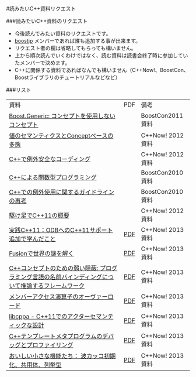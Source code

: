 #読みたいC++資料リクエスト

###読みたいC++資料のリクエスト

- 今後読んでみたい資料のリクエストです。
- [boostjp](https://groups.google.com/group/boostjp) メンバーであれば誰も追加する事が出来ます。
- リクエスト者の欄は省略してもらっても構いません。
- 上から順次読んでいくわけではなく、読む資料は読書会終了時に参加していたメンバーで決めます。
- C++に関係する資料であればなんでも構いません（C++Now!、BoostCon、Boostライブラリのチュートリアルなどなど）


###リスト


| | | |
|-------------------------------------------------------------------------------------------------------------------------------------------------------------------------------|-------------------------------------------------------------------------------------------------------------------------------------------------------------------------------------|-----------------------------------------------------------------------------------------------------------------------------------------------------------------------------------------------------------------------------------------------|
|資料 | PDF |備考 |
|[Boost.Generic: コンセプトを使用しないコンセプト](https://sites.google.com/site/boostjp/boostcon/2011#TOC-Boost.Generic:-Boost.Generic:-Concepts-without-Concepts) |  | BoostCon2011 資料 |
|[値のセマンティクスとConceptベースの多態](https://sites.google.com/site/boostjp/cppnow/2012#value-semantics) |  |C++Now! 2012 資料 |
|[C++で例外安全なコーディング](https://sites.google.com/site/boostjp/cppnow/2012#exception-safe-coding) |  |C++Now! 2012 資料 |
|[C++による関数型プログラミング](https://sites.google.com/site/boostjp/boostcon/2010#TOC-C-Functional-Programming-in-C-) |  |BoostCon2010 資料 |
|[C++での例外使用に関するガイドラインの再考](https://sites.google.com/site/boostjp/boostcon/2010#TOC-C---10-Demystifying-C-Exceptions-10-Tips-to-Effectively-Design-Exception-Safe-Code) |  |BoostCon2010 資料 |
|[駆け足でC++11の概要](https://sites.google.com/site/boostjp/cppnow/2012#TOC-C-11-A-Whirlwind-Overview-of-C-11) |  |             C++Now! 2012 資料 |
|[実践C++11：ODBへのC++11サポート追加で学んだこと](https://sites.google.com/site/boostjp/cppnow/2013#practical-cpp11) |[PDF](https://github.com/boostcon/cppnow_presentations_2013/blob/master/wed/boost_dispatch.pdf?raw=true) |             C++Now! 2013 資料 |
|[Fusionで世界の謎を解く](https://sites.google.com/site/boostjp/cppnow/2013#fusion) |[PDF](https://github.com/boostcon/cppnow_presentations_2013/blob/master/thu/solving_world_problems_with_fusion.pdf?raw=true) |C++Now! 2013 資料 |
|[C++コンセプトのための弱い隠蔽: プログラミング言語の名前バインディングについて推論するフレームワーク](https://sites.google.com/site/boostjp/cppnow/2013#weak-hiding) |[PDF](https://github.com/boostcon/cppnow_presentations_2013/blob/master/wed/weak_hiding.pdf?raw=true) |C++Now! 2013 資料 |
|[メンバーアクセス演算子のオーヴァーロード](https://sites.google.com/site/boostjp/cppnow/2013#member-access-operator) |[PDF](https://github.com/boostcon/cppnow_presentations_2013/blob/master/thu/overloading_dot.pdf?raw=true) |C++Now! 2013 資料 |
|[libcppa - C++11でのアクターセマンティックな設計 ](https://sites.google.com/site/boostjp/cppnow/2013#libcppa) |[PDF](https://github.com/boostcon/cppnow_presentations_2013/blob/master/tue/cppnow13-libcppa.pdf?raw=true) |C++Now! 2013 資料 |
|[C++テンプレートメタプログラムのデバッグとプロファイリング](https://sites.google.com/site/boostjp/cppnow/2013#debug-tmp) |[PDF](https://github.com/boostcon/cppnow_presentations_2013/blob/master/thu/tmpdebug_cppnow13.pdf?raw=true) |C++Now! 2013 資料 |
|[おいしい小さな機能たち： 波カッコ初期化、共用体、列挙型](https://sites.google.com/site/boostjp/cppnow/2013#small-stuff) |[PDF](https://github.com/boostcon/cppnow_presentations_2013/blob/master/tue/Cpp11_SweatingTheSmallStuff/Cpp11_SweatingTheSmallStuff_CppNow_13.pdf?raw=true) |C++Now! 2013 資料 |


